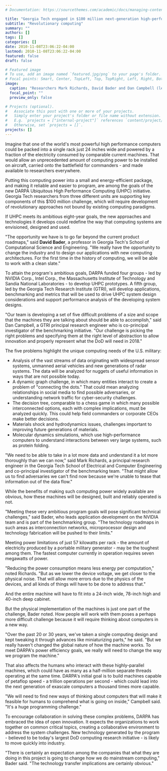 ```yaml
---
# Documentation: https://sourcethemes.com/academic/docs/managing-content/

title: "Georgia Tech engaged in $100 million next-generation high-performance computing initiative"
subtitle: "Revolutionary computing"
summary: ""
authors: []
tags: []
categories: []
date: 2010-11-08T23:06:22-04:00
lastmod: 2010-11-08T23:06:22-04:00
featured: false
draft: false

# Featured image
# To use, add an image named `featured.jpg/png` to your page's folder.
# Focal points: Smart, Center, TopLeft, Top, TopRight, Left, Right, BottomLeft, Bottom, BottomRight.
image:
  caption: "Researchers Mark Richards, David Bader and Dan Campbell (left to right) pose in the Advanced Computing Technology Lab operated by the Georgia Tech Research Institute. *Image Credit: Gary Meek*"
  focal_point: ""
  preview_only: false

# Projects (optional).
#   Associate this post with one or more of your projects.
#   Simply enter your project's folder or file name without extension.
#   E.g. `projects = ["internal-project"]` references `content/project/deep-learning/index.md`.
#   Otherwise, set `projects = []`.
projects: []
---
```


Imagine that one of the world's most powerful high performance computers could be packed into a single rack just 24 inches wide and powered by a fraction of the electricity consumed by comparable current machines. That would allow an unprecedented amount of computing power to be installed on aircraft, carried onto the battlefield for commanders - and made available to researchers everywhere.

Putting this computing power into a small and energy-efficient package, and making it reliable and easier to program, are among the goals of the new DARPA Ubiquitous High Performance Computing (UHPC) initiative. Georgia Tech researchers from three different units are supporting key components of this $100 million challenge, which will require development of revolutionary approaches not bound by existing computing paradigms.

If UHPC meets its ambitious eight-year goals, the new approaches and technologies it develops could redefine the way that computing systems are envisioned, designed and used.

"The opportunity we have is to go far beyond the current product roadmaps," said **David Bader**, a professor in Georgia Tech's School of Computational Science and Engineering. "We really have the opportunity to change the industry and to design our applications with new computing architectures. For the first time in the history of computing, we will be able to work with a clean slate."

To attain the program's ambitious goals, DARPA funded four groups - led by NVIDIA Corp., Intel Corp., the Massachusetts Institute of Technology and Sandia National Laboratories - to develop UHPC prototypes. A fifth group, led by the Georgia Tech Research Institute (GTRI), will develop applications, benchmarking and metrics that will be used to drive UHPC system design considerations and support performance analysis of the developing system designs.

"Our team is developing a set of five difficult problems of a size and scope that the machines they are talking about should be able to accomplish," said Dan Campbell, a GTRI principal research engineer who is co-principal investigator of the benchmarking initiative. "Our challenge is picking the right problems and specifying them at the right level of abstraction to allow innovation and properly represent what the DoD will need in 2018."

The five problems highlight the unique computing needs of the U.S. military:

* Analysis of the vast streams of data originating with widespread sensor systems, unmanned aerial vehicles and new generations of radar systems. The data will be analyzed for nuggets of useful information in ways that are not possible today.
* A dynamic graph challenge, in which many entities interact to create a problem of "connecting the dots." That could mean analyzing relationships in social media to find possible adversaries, or understanding network traffic for cyber-security challenges.
* The decision tree, comparable to a chess game in which many possible interconnected options, each with complex implications, must be analyzed quickly. This could help field commanders or corporate CEOs make better decisions.
* Materials shock and hydrodynamics issues, challenges important to improving future generations of materials.
* Molecular dynamics simulations, which use high-performance computers to understand interactions between very large systems, such as protein folding.

"We need to be able to take in a lot more data and understand it a lot more thoroughly than we can now," said Mark Richards, a principal research engineer in the Georgia Tech School of Electrical and Computer Engineering and co-principal investigator of the benchmarking team. "That might allow us to find adversaries we can't find now because we're unable to tease that information out of the data flow."

While the benefits of making such computing power widely available are obvious, how these machines will be designed, built and reliably operated is not.

"Meeting these very ambitious program goals will pose significant technical challenges," said Bader, who leads application development on the NVIDIA team and is part of the benchmarking group. "The technology roadmaps in such areas as interconnection networks, microprocessor design and technology fabrication will be pushed to their limits."

Meeting power limitations of just 57 kilowatts per rack - the amount of electricity produced by a portable military generator - may be the toughest among them. The fastest computer currently in operation requires seven megawatts of power.

"Reducing the power consumption means less energy per computation," noted Richards. "But as we lower the device voltage, we get closer to the physical noise. That will allow more errors due to the physics of the devices, and all kinds of things will have to be done to address that."

And the entire machine will have to fit into a 24-inch wide, 78-inch high and 40-inch deep cabinet.

But the physical implementation of the machines is just one part of the challenge, Bader noted. How people will work with them poses a perhaps more difficult challenge because it will require thinking about computers in a new way.

"Over the past 20 or 30 years, we've taken a single computing design and kept tweaking it through advances like miniaturizing parts," he said. "But we really haven't changed the global nature of how the machine works. To meet DARPA's power efficiency goals, we really will need to change the way we program the machine."

That also affects the humans who interact with these highly-parallel machines, which could have as many as a half-million separate threads operating at the same time. DARPA's initial goal is to build machines capable of petaflop speed - a trillion operations per second - which could lead into the next generation of exascale computers a thousand times more capable.

"We will need to find new ways of thinking about computers that will make it feasible for humans to comprehend what is going on inside," Campbell said. "It's a huge programming challenge."

To encourage collaboration in solving these complex problems, DARPA has embraced the idea of open innovation. It expects the organizations to work together on common critical topics, creating a collaborative environment to address the system challenges. New technology generated by the program - believed to be today's largest DoD computing research initiative - is likely to move quickly into industry.

"There is certainly an expectation among the companies that what they are doing in this project is going to change how we do mainstream computing," Bader said. "The technology transfer implications are certainly obvious."
